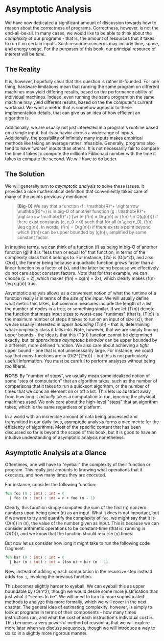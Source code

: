 # Asymptotic Analysis
We have now dedicated a significant amount of discussion towards how to reason about the correctness of programs. Correctness, however, is not the end-all-be-all. In many cases, we would like to be able to think about the _complexity_ of our programs - that is, the amount of resources that it takes to run it on certain inputs. Such resource concerns may include time, space, and energy usage. For the purposes of this book, our principal resource of interest will be _time_.

## The Reality
It is, however, hopefully clear that this question is rather ill-founded. For one thing, hardware limitations mean that running the same program on different machines may yield differing results, based on the performance ability of individual machines. Indeed, even running the same program on the same machine may yield different results, based on the the computer's current workload. We want a metric that is somehow agnostic to these implementation details, that can give us an idea of how efficient an algorithm is. 

Additionally, we are usually not just interested in a program's runtime based on a single input, but its behavior across a wide range of inputs. Additionally, the possibility of infinitely many inputs makes empirical methods like taking an average rather infeasible. Generally, programs also tend to have "worse" inputs than others. It is not necessarily fair to compare the time it takes to compute the millionth Fibbonaci number with the time it takes to compute the second. We will have to do better.

## The Solution
We will generally turn to _asymptotic analysis_ to solve these issues. It provides a nice mathematical definition that conveniently takes care of many of the points previously mentioned.

> **[Big-O]** We say that a function \(f : \mathbb{R}^+ \rightarrow \mathbb{R}^+\) is in big-O of another function \(g : \mathbb{R}^+ \rightarrow \mathbb{R}^+\) (write \(f(n) = O(g(n)\) or \(f(n) \in O(g(n))\)) if there exist constants \(c, n_0 > 0\) such that for all \(n \geq n_0\), \(f(n) \leq cg(n)\). In words, \(f(n) = O(g(n))\) if there exists a point beyond which \(f(n)\) can be upper bounded by \(g(n)\), amplified by some constant factor.

In intuitive terms, we can think of a function \(f\) as being in big-O of another function \(g\) if it is "less than or equal to" that function, in terms of the complexity class that it belongs to. For instance, \(2x\) is \(O(x^2)\), and also \(O(x)\), the former being because a quadratic function grows faster than a linear function by a factor of \(x\), and the latter being because we effectively do not care about constant factors. Note that for that example, we can choose \(c = 2\), which makes \(f(n) = cg(n) = 2x\), which clearly makes \(f(n) \leq cg(n)\) true.

Asymptotic analysis allows us a convenient notion of what the runtime of a function really is in terms of the _size of the input_. We will usually define what metric this takes, but common measures include the length of a list, the number of nodes in a tree, or something similar. If we let \(T(n)\) denote the function that maps input sizes to worst-case "runtimes" (that is, \(T(x)\) is the maximum number of steps it takes to run on an input of size \(x\)), then we are usually interested in _upper bounding_ \(T(n)\) - that is, determining what complexity class it falls into. Note, however, that we are simply finding upper bounds - the idea is that this \(T(n)\) function cannot be determined exactly, but its _approximate asymptotic behavior_ can be upper bounded by a different, more defined function. We also care about achieving a _tight_ upper bound - one that is not unnecessarily large. For instance, we could say that _many_ functions are in \(O(2^{2^n})\) - but this is not particularly useful information. You must be careful to perform analyses without being _too_ liberal.

**NOTE:** By "number of steps", we usually mean some idealized notion of some "step of computation" that an algorithm takes, such as the number of comparisons that it takes to run a quicksort algorithm, or the number of times that we cons an element on or off a list. This lets us abstract away from how long it _actually_ takes a computation to run, ignoring the physical machines used. We only care about the high-level "steps" that an algorithm takes, which is the same regardless of platform.

In a world with an incredible amount of data being processed and transmitted in our daily lives, asymptotic analysis forms a nice metric for the efficiency of algorithms. Most of the specific content that has been discussed so far is beyond the scope of this book, but it is good to have an intuitive understanding of asymptotic analysis nonetheless. 

## Asymptotic Analysis at a Glance
Oftentimes, one will have to "eyeball" the complexity of their function or program. This really just amounts to knowing what operations that it executes, and how many times they are executed.

For instance, consider the following function:
```sml
fun foo (0 : int) : int = 0
  | foo (n : int) : int = n + foo (n - 1)
```
Clearly, this function simply computes the sum of the first \(n\) nonzero numbers upon being given \(n\) as an input. What it does is not important, but if we were to try and quantify the complexity of `foo`, we might say that it is \(O(n)\) in \(n\), the value of the number given as input. This is because we can consider arithmetic operations to be constant-time (that is, running in \(O(1)\)), and we know that the function should recurse \(n\) times. 

But now let us consider how long it might take to run the following code fragment:
```sml
fun bar (0 : int) : int = 0
  | bar (n : int) : int = (foo n) + bar (n - 1)
```
Now, instead of adding `n`, each computation in the recursive step instead adds `foo i`, invoking the previous function. 

This becomes slightly harder to eyeball. We can eyeball this as upper boundable by \(O(n^2\), though we would desire some more justification than just what it "seems to be". We will need to turn to more sophisticated methods to analyze this more formally, which we will cover in the next chapter. The general idea of estimating complexity, however, is simply to look at programs in terms of their components - how many times instructions run, and what the cost of each instruction's individual cost is. This becomes a very powerful method of reasoning that we will explore more later when we discuss sequences, though we will introduce a way to do so in a slightly more rigorous manner.

